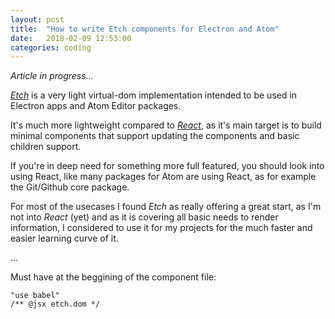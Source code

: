 ```yaml
---
layout: post
title:  "How to write Etch components for Electron and Atom"
date:   2018-02-09 12:53:00
categories: coding
---
```


_Article in progress..._

[*Etch*](https://github.com/atom/etch) is a very light virtual-dom implementation intended to be used in Electron
apps and Atom Editor packages.

It's much more lightweight compared to [*React*](https://reactjs.org), as it's main target is to build minimal
components that support updating the components and basic children support.

If you're in deep need for something more full featured, you should look into using React, like many packages for
Atom are using React, as for example the Git/Github core package.

For most of the usecases I found *Etch* as really offering a great start, as I'm not into *React* (yet) and as it
is covering all basic needs to render information, I considered to use it for my projects for the much faster
and easier learning curve of it.

...

Must have at the beggining of the component file:
```
"use babel"
/** @jsx etch.dom */
```
